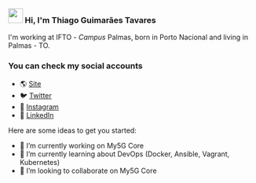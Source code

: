 ### <img src="https://media.giphy.com/media/hvRJCLFzcasrR4ia7z/giphy.gif" width="30px"> Hi, I'm Thiago Guimarães Tavares

I'm working at IFTO - *Campus* Palmas, born in Porto Nacional and living in Palmas - TO.

### You can check my social accounts

- 🌎 [Site](https://thiagogmta.netlify.app/)
- 🐦 [Twitter](https://twitter.com/thiagogmta)
- 📸 [Instagram](https://www.instagram.com/thiagogmta/)
- 💼 [LinkedIn](https://www.linkedin.com/in/thiago-guimar%C3%A3es-tavares-753baa87/)

Here are some ideas to get you started:

- 🔭 I’m currently working on My5G Core
- 🌱 I’m currently learning about DevOps (Docker, Ansible, Vagrant, Kubernetes)
- 👯 I’m looking to collaborate on My5G Core


